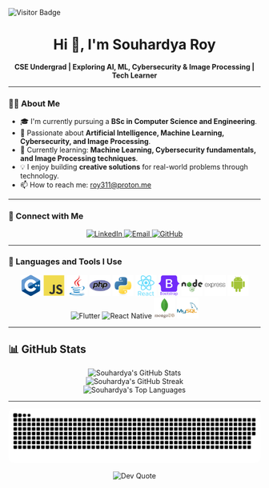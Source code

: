 <p align="left">
  <img src="https://visitor-badge.laobi.icu/badge?page_id=roysouhardyo.roysouhardyo" alt="Visitor Badge" />
</p>

<h1 align="center">Hi 👋, I'm Souhardya Roy</h1>
<p align="center"><strong>CSE Undergrad | Exploring AI, ML, Cybersecurity & Image Processing | Tech Learner</strong></p>

---

### 👨‍💻 About Me

* 🎓 I'm currently pursuing a **BSc in Computer Science and Engineering**.
* 🤖 Passionate about **Artificial Intelligence, Machine Learning, Cybersecurity, and Image Processing**.
* 🌱 Currently learning: **Machine Learning, Cybersecurity fundamentals, and Image Processing techniques**.
* 💡 I enjoy building **creative solutions** for real-world problems through technology.
* 📫 How to reach me: [roy311@proton.me](mailto:roy311@proton.me)

---

### 🔗 Connect with Me

<p align="center">
  <a href="https://linkedin.com/in/roysouhardya" target="_blank">
    <img src="https://img.shields.io/badge/LinkedIn-blue?logo=linkedin&logoColor=white" alt="LinkedIn" />
  </a>
  <a href="mailto:roy311@proton.me" target="_blank">
    <img src="https://img.shields.io/badge/Email-red?logo=gmail&logoColor=white" alt="Email" />
  </a>
  <a href="https://github.com/roysouhardyo" target="_blank">
    <img src="https://img.shields.io/badge/GitHub-black?logo=github&logoColor=white" alt="GitHub" />
  </a>
</p>

---

### 🚀 Languages and Tools I Use

<p align="center">
  <img src="https://raw.githubusercontent.com/devicons/devicon/master/icons/cplusplus/cplusplus-original.svg" alt="C++" width="42" height="42"/>
  <img src="https://raw.githubusercontent.com/devicons/devicon/master/icons/javascript/javascript-original.svg" alt="JavaScript" width="42" height="42"/>
  <img src="https://raw.githubusercontent.com/devicons/devicon/master/icons/java/java-original.svg" alt="Java" width="42" height="42"/>
  <img src="https://raw.githubusercontent.com/devicons/devicon/master/icons/php/php-original.svg" alt="PHP" width="42" height="42"/>
  <img src="https://raw.githubusercontent.com/devicons/devicon/master/icons/python/python-original.svg" alt="Python" width="42" height="42"/>
  <img src="https://raw.githubusercontent.com/devicons/devicon/master/icons/react/react-original-wordmark.svg" alt="React" width="42" height="42"/>
  <img src="https://raw.githubusercontent.com/devicons/devicon/master/icons/bootstrap/bootstrap-plain-wordmark.svg" alt="Bootstrap" width="42" height="42"/>
  <img src="https://raw.githubusercontent.com/devicons/devicon/master/icons/nodejs/nodejs-original-wordmark.svg" alt="NodeJS" width="42" height="42"/>
  <img src="https://raw.githubusercontent.com/devicons/devicon/master/icons/express/express-original-wordmark.svg" alt="Express" width="42" height="42"/>
  <img src="https://raw.githubusercontent.com/devicons/devicon/master/icons/android/android-original-wordmark.svg" alt="Android" width="42" height="42"/>
  <img src="https://www.vectorlogo.zone/logos/flutterio/flutterio-icon.svg" alt="Flutter" width="42" height="42"/>
  <img src="https://reactnative.dev/img/header_logo.svg" alt="React Native" width="42" height="42"/>
  <img src="https://raw.githubusercontent.com/devicons/devicon/master/icons/mongodb/mongodb-original-wordmark.svg" alt="MongoDB" width="42" height="42"/>
  <img src="https://raw.githubusercontent.com/devicons/devicon/master/icons/mysql/mysql-original-wordmark.svg" alt="MySQL" width="42" height="42"/>
</p>

---

## 📊 GitHub Stats

<p align="center">
  <img src="https://github-readme-stats.vercel.app/api?username=roysouhardyo&theme=dark&hide_border=false&include_all_commits=true&count_private=false" alt="Souhardya's GitHub Stats"/><br/>
  <img src="https://nirzak-streak-stats.vercel.app/?user=roysouhardyo&theme=dark&hide_border=false" alt="Souhardya's GitHub Streak"/><br/>
  <img src="https://github-readme-stats.vercel.app/api/top-langs/?username=roysouhardyo&theme=dark&hide_border=false&include_all_commits=true&count_private=false&layout=compact" alt="Souhardya's Top Languages"/>
</p>

---

<p align="center">
  <picture>
    <source media="(prefers-color-scheme: dark)" srcset="https://raw.githubusercontent.com/roysouhardyo/roysouhardyo/output/github-snake-dark.svg" />
    <source media="(prefers-color-scheme: light)" srcset="https://raw.githubusercontent.com/roysouhardyo/roysouhardyo/output/github-snake.svg" />
    <img
      alt="GitHub Snake"
      src="https://raw.githubusercontent.com/roysouhardyo/roysouhardyo/output/github-snake.svg"
      style="max-width: 100%; border-radius: 10px;"
    />
  </picture>
</p>
<p align="center">
  <img src="https://quotes-github-readme.vercel.app/api?type=horizontal&theme=radical" alt="Dev Quote" />
</p>
